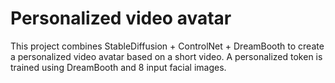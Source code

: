 # Personalized video avatar

This project combines StableDiffusion + ControlNet + DreamBooth to create a personalized video avatar based on a short video. A personalized token is trained using DreamBooth and 8 input facial images.
